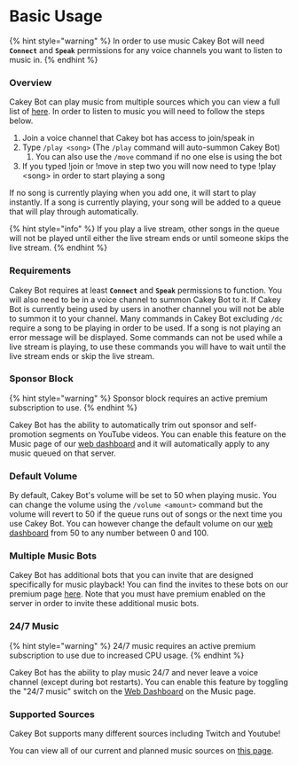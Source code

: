 # Basic Usage

{% hint style="warning" %}
In order to use music Cakey Bot will need **`Connect`** and **`Speak`** permissions for any voice channels you want to listen to music in.
{% endhint %}

### Overview

Cakey Bot can play music from multiple sources which you can view a full list of [here](supported-sources.md). In order to listen to music you will need to follow the steps below.

1. Join a voice channel that Cakey bot has access to join/speak in
2. Type `/play <song>` (The `/play` command will auto-summon Cakey Bot)
   1. You can also use the `/move` command if no one else is using the bot
3. If you typed !join or !move in step two you will now need to type !play \<song> in order to start playing a song

If no song is currently playing when you add one, it will start to play instantly. If a song is currently playing, your song will be added to a queue that will play through automatically.

{% hint style="info" %}
If you play a live stream, other songs in the queue will not be played until either the live stream ends or until someone skips the live stream.
{% endhint %}

### Requirements

Cakey Bot requires at least **`Connect`** and **`Speak`** permissions to function. You will also need to be in a voice channel to summon Cakey Bot to it. If Cakey Bot is currently being used by users in another channel you will not be able to summon it to your channel. Many commands in Cakey Bot excluding `/dc` require a song to be playing in order to be used. If a song is not playing an error message will be displayed. Some commands can not be used while a live stream is playing, to use these commands you will have to wait until the live stream ends or skip the live stream.

### Sponsor Block

{% hint style="warning" %}
Sponsor block requires an active premium subscription to use.
{% endhint %}

Cakey Bot has the ability to automatically trim out sponsor and self-promotion segments on YouTube videos. You can enable this feature on the Music page of our [web dashboard](https://cakeybot.app/dashboard/public/) and it will automatically apply to any music queued on that server.

### Default Volume

By default, Cakey Bot's volume will be set to 50 when playing music. You can change the volume using the `/volume <amount>` command but the volume will revert to 50 if the queue runs out of songs or the next time you use Cakey Bot. You can however change the default volume on our [web dashboard](https://cakeybot.app/dashboard/public/) from 50 to any number between 0 and 100.

### Multiple Music Bots

Cakey Bot has additional bots that you can invite that are designed specifically for music playback! You can find the invites to these bots on our premium page [here](https://cakeybot.app/dashboard/public/premium). Note that you must have premium enabled on the server in order to invite these additional music bots.

### 24/7 Music

{% hint style="warning" %}
24/7 music requires an active premium subscription to use due to increased CPU usage.
{% endhint %}

Cakey Bot has the ability to play music 24/7 and never leave a voice channel (except during bot restarts). You can enable this feature by toggling the "24/7 music" switch on the [Web Dashboard](https://cakeybot.app/dashboard/public) on the Music page.

### Supported Sources

Cakey Bot supports many different sources including Twitch and Youtube!

You can view all of our current and planned music sources on [this page](supported-sources.md).
